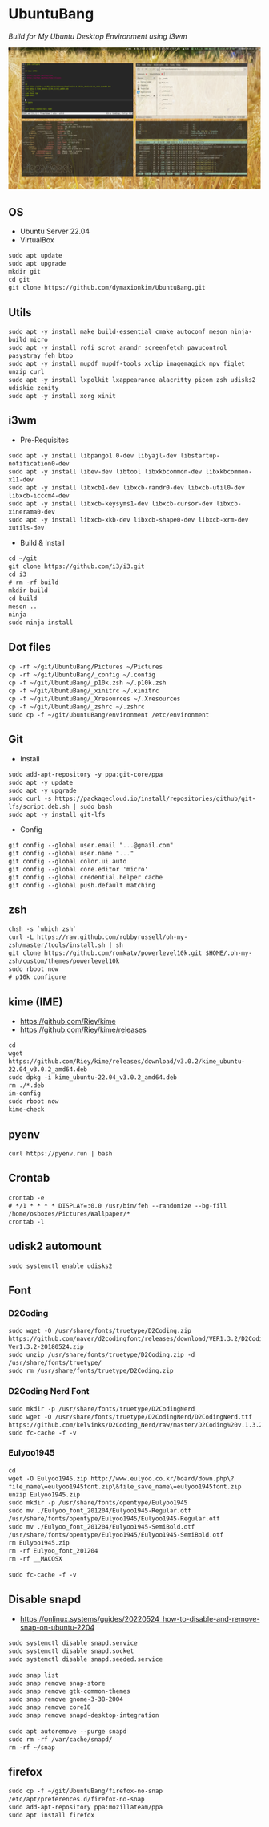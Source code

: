 # UbuntuBang

_Build for My Ubuntu Desktop Environment using i3wm_

![](screenshot.png)

## OS

* Ubuntu Server 22.04
* VirtualBox

```
sudo apt update
sudo apt upgrade
mkdir git
cd git
git clone https://github.com/dymaxionkim/UbuntuBang.git
```

## Utils

```
sudo apt -y install make build-essential cmake autoconf meson ninja-build micro
sudo apt -y install rofi scrot arandr screenfetch pavucontrol pasystray feh btop
sudo apt -y install mupdf mupdf-tools xclip imagemagick mpv figlet unzip curl
sudo apt -y install lxpolkit lxappearance alacritty picom zsh udisks2 udiskie zenity
sudo apt -y install xorg xinit
```

## i3wm

* Pre-Requisites

```
sudo apt -y install libpango1.0-dev libyajl-dev libstartup-notification0-dev
sudo apt -y install libev-dev libtool libxkbcommon-dev libxkbcommon-x11-dev
sudo apt -y install libxcb1-dev libxcb-randr0-dev libxcb-util0-dev libxcb-icccm4-dev
sudo apt -y install libxcb-keysyms1-dev libxcb-cursor-dev libxcb-xinerama0-dev
sudo apt -y install libxcb-xkb-dev libxcb-shape0-dev libxcb-xrm-dev xutils-dev
```

* Build & Install

```
cd ~/git
git clone https://github.com/i3/i3.git
cd i3
# rm -rf build
mkdir build
cd build
meson ..
ninja
sudo ninja install
```

## Dot files

```
cp -rf ~/git/UbuntuBang/Pictures ~/Pictures
cp -rf ~/git/UbuntuBang/_config ~/.config
cp -f ~/git/UbuntuBang/_p10k.zsh ~/.p10k.zsh
cp -f ~/git/UbuntuBang/_xinitrc ~/.xinitrc
cp -f ~/git/UbuntuBang/_Xresources ~/.Xresources
cp -f ~/git/UbuntuBang/_zshrc ~/.zshrc
sudo cp -f ~/git/UbuntuBang/environment /etc/environment
```

## Git

* Install

```
sudo add-apt-repository -y ppa:git-core/ppa
sudo apt -y update
sudo apt -y upgrade
sudo curl -s https://packagecloud.io/install/repositories/github/git-lfs/script.deb.sh | sudo bash
sudo apt -y install git-lfs
```

* Config

```
git config --global user.email "...@gmail.com"
git config --global user.name "..."
git config --global color.ui auto
git config --global core.editor 'micro'
git config --global credential.helper cache
git config --global push.default matching
```

## zsh

```
chsh -s `which zsh`
curl -L https://raw.github.com/robbyrussell/oh-my-zsh/master/tools/install.sh | sh
git clone https://github.com/romkatv/powerlevel10k.git $HOME/.oh-my-zsh/custom/themes/powerlevel10k
sudo rboot now
# p10k configure
```

## kime (IME)

* https://github.com/Riey/kime
* https://github.com/Riey/kime/releases

```
cd
wget https://github.com/Riey/kime/releases/download/v3.0.2/kime_ubuntu-22.04_v3.0.2_amd64.deb
sudo dpkg -i kime_ubuntu-22.04_v3.0.2_amd64.deb
rm ./*.deb
im-config
sudo rboot now
kime-check
```

## pyenv

```
curl https://pyenv.run | bash
```

## Crontab

```
crontab -e
# */1 * * * * DISPLAY=:0.0 /usr/bin/feh --randomize --bg-fill /home/osboxes/Pictures/Wallpaper/*
crontab -l
```

## udisk2 automount

```
sudo systemctl enable udisks2
```

## Font

### D2Coding

```
sudo wget -O /usr/share/fonts/truetype/D2Coding.zip https://github.com/naver/d2codingfont/releases/download/VER1.3.2/D2Coding-Ver1.3.2-20180524.zip
sudo unzip /usr/share/fonts/truetype/D2Coding.zip -d /usr/share/fonts/truetype/
sudo rm /usr/share/fonts/truetype/D2Coding.zip
```

### D2Coding Nerd Font

```
sudo mkdir -p /usr/share/fonts/truetype/D2CodingNerd
sudo wget -O /usr/share/fonts/truetype/D2CodingNerd/D2CodingNerd.ttf https://github.com/kelvinks/D2Coding_Nerd/raw/master/D2Coding%20v.1.3.2%20Nerd%20Font%20Complete.ttf
sudo fc-cache -f -v
```

### Eulyoo1945

```
cd
wget -O Eulyoo1945.zip http://www.eulyoo.co.kr/board/down.php\?file_name\=eulyoo1945font.zip\&file_save_name\=eulyoo1945font.zip
unzip Eulyoo1945.zip
sudo mkdir -p /usr/share/fonts/opentype/Eulyoo1945
sudo mv ./Eulyoo_font_201204/Eulyoo1945-Regular.otf /usr/share/fonts/opentype/Eulyoo1945/Eulyoo1945-Regular.otf
sudo mv ./Eulyoo_font_201204/Eulyoo1945-SemiBold.otf /usr/share/fonts/opentype/Eulyoo1945/Eulyoo1945-SemiBold.otf
rm Eulyoo1945.zip
rm -rf Eulyoo_font_201204
rm -rf __MACOSX

sudo fc-cache -f -v
```

## Disable snapd

* https://onlinux.systems/guides/20220524_how-to-disable-and-remove-snap-on-ubuntu-2204

```
sudo systemctl disable snapd.service
sudo systemctl disable snapd.socket
sudo systemctl disable snapd.seeded.service

sudo snap list
sudo snap remove snap-store
sudo snap remove gtk-common-themes
sudo snap remove gnome-3-38-2004
sudo snap remove core18
sudo snap remove snapd-desktop-integration

sudo apt autoremove --purge snapd
sudo rm -rf /var/cache/snapd/
rm -rf ~/snap
```

## firefox

```
sudo cp -f ~/git/UbuntuBang/firefox-no-snap /etc/apt/preferences.d/firefox-no-snap
sudo add-apt-repository ppa:mozillateam/ppa
sudo apt install firefox
```
